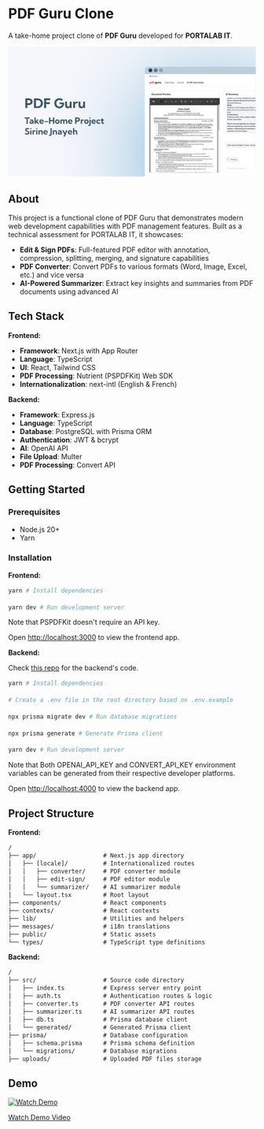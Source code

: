 # PDF Guru Clone

A take-home project clone of **PDF Guru** developed for **PORTALAB IT**.

![PDF Guru Clone](public/og-image.png)

## About

This project is a functional clone of PDF Guru that demonstrates modern web development capabilities with PDF management features. Built as a technical assessment for PORTALAB IT, it showcases:

- **Edit & Sign PDFs**: Full-featured PDF editor with annotation, compression, splitting, merging, and signature capabilities
- **PDF Converter**: Convert PDFs to various formats (Word, Image, Excel, etc.) and vice versa
- **AI-Powered Summarizer**: Extract key insights and summaries from PDF documents using advanced AI

## Tech Stack

**Frontend:**

- **Framework**: Next.js with App Router
- **Language**: TypeScript
- **UI**: React, Tailwind CSS
- **PDF Processing**: Nutrient (PSPDFKit) Web SDK
- **Internationalization**: next-intl (English & French)

**Backend:**

- **Framework**: Express.js
- **Language**: TypeScript
- **Database**: PostgreSQL with Prisma ORM
- **Authentication**: JWT & bcrypt
- **AI**: OpenAI API
- **File Upload**: Multer
- **PDF Processing**: Convert API

## Getting Started

### Prerequisites

- Node.js 20+
- Yarn

### Installation

**Frontend:**

```bash
yarn # Install dependencies

yarn dev # Run development server
```

Note that PSPDFKit doesn't require an API key.

Open [http://localhost:3000](http://localhost:3000) to view the frontend app.

**Backend:**

Check [this repo](https://github.com/sirine707/pdfguru-clone-take-home-project-express) for the backend's code.

```bash
yarn # Install dependencies

# Create a .env file in the root directory based on .env.example

npx prisma migrate dev # Run database migrations

npx prisma generate # Generate Prisma client

yarn dev # Run development server
```

Note that Both OPENAI_API_KEY and CONVERT_API_KEY environment variables can be generated from their respective developer platforms.

Open [http://localhost:4000](http://localhost:4000) to view the backend app.

## Project Structure

**Frontend:**

```
/
├── app/                   # Next.js app directory
│   ├── [locale]/          # Internationalized routes
│   │   ├── converter/     # PDF converter module
│   │   ├── edit-sign/     # PDF editor module
│   │   └── summarizer/    # AI summarizer module
│   └── layout.tsx         # Root layout
├── components/            # React components
├── contexts/              # React contexts
├── lib/                   # Utilities and helpers
├── messages/              # i18n translations
├── public/                # Static assets
└── types/                 # TypeScript type definitions
```

**Backend:**

```
/
├── src/                   # Source code directory
│   ├── index.ts           # Express server entry point
│   ├── auth.ts            # Authentication routes & logic
│   ├── converter.ts       # PDF converter API routes
│   ├── summarizer.ts      # AI summarizer API routes
│   ├── db.ts              # Prisma database client
│   └── generated/         # Generated Prisma client
├── prisma/                # Database configuration
│   ├── schema.prisma      # Prisma schema definition
│   └── migrations/        # Database migrations
├── uploads/               # Uploaded PDF files storage
```

## Demo

[![Watch Demo](https://img.youtube.com/vi/E8hh81jDVac/0.jpg)](https://youtu.be/E8hh81jDVac)

[Watch Demo Video](https://youtu.be/E8hh81jDVac)

